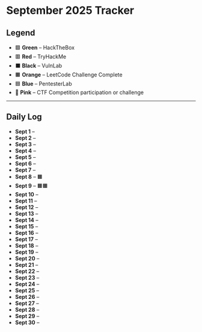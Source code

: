 # September 2025 Tracker

## Legend
- 🟩 **Green**  – HackTheBox  
- 🟥 **Red**    – TryHackMe  
- ⬛ **Black**  – VulnLab  
- 🟧 **Orange** – LeetCode Challenge Complete  
- 🟦 **Blue**   – PentesterLab  
- 💖 **Pink**   – CTF Competition participation or challenge  

---

## Daily Log
- **Sept 1** –  
- **Sept 2** –  
- **Sept 3** –  
- **Sept 4** –  
- **Sept 5** –  
- **Sept 6** –  
- **Sept 7** –  
- **Sept 8** – 🟧  
- **Sept 9** – 🟧🟧 
- **Sept 10** –  
- **Sept 11** –  
- **Sept 12** –  
- **Sept 13** –  
- **Sept 14** –  
- **Sept 15** –  
- **Sept 16** –  
- **Sept 17** –  
- **Sept 18** –  
- **Sept 19** –  
- **Sept 20** –  
- **Sept 21** –  
- **Sept 22** –  
- **Sept 23** –  
- **Sept 24** –  
- **Sept 25** –  
- **Sept 26** –  
- **Sept 27** –  
- **Sept 28** –  
- **Sept 29** –  
- **Sept 30** –  
